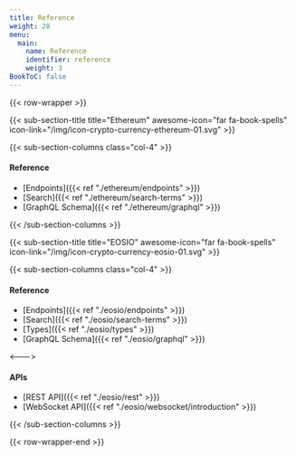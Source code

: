 ```yaml
---
title: Reference
weight: 20
menu:
  main:
    name: Reference
    identifier: reference
    weight: 3
BookToC: false
---
```



{{< row-wrapper >}}

{{< sub-section-title title="Ethereum" awesome-icon="far fa-book-spells" icon-link="/img/icon-crypto-currency-ethereum-01.svg" >}}

{{< sub-section-columns  class="col-4" >}}


#### Reference

* [Endpoints]({{< ref "./ethereum/endpoints" >}})
* [Search]({{< ref "./ethereum/search-terms" >}})
* [GraphQL Schema]({{< ref "./ethereum/graphql" >}})


{{< /sub-section-columns >}}


{{< sub-section-title title="EOSIO" awesome-icon="far fa-book-spells" icon-link="/img/icon-crypto-currency-eosio-01.svg" >}}

{{< sub-section-columns class="col-4" >}}

#### Reference

* [Endpoints]({{< ref "./eosio/endpoints" >}})
* [Search]({{< ref "./eosio/search-terms" >}})
* [Types]({{< ref "./eosio/types" >}})
* [GraphQL Schema]({{< ref "./eosio/graphql" >}})

<--->

#### APIs

* [REST API]({{< ref "./eosio/rest" >}})
* [WebSocket API]({{< ref "./eosio/websocket/introduction" >}})

{{< /sub-section-columns >}}

{{< row-wrapper-end >}}
